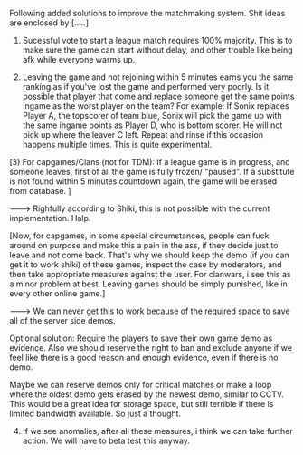 
Following added solutions to improve the matchmaking system. Shit ideas are enclosed by [.....]

1) Sucessful vote to start a league match requires 100% majority. This is to make sure the game can start without delay, and other trouble like being afk while everyone warms up.

2) Leaving the game and not rejoining within 5 minutes earns you the same ranking as if you've lost the game and performed very poorly. Is it possible that player that come and replace someone get the same points ingame as the worst player on the team? For example: If Sonix replaces Player A, the topscorer of team blue, Sonix will pick the game up with the same ingame points as Player D, who is bottom scorer. He will not pick up where the leaver C left. Repeat and rinse if this occasion happens multiple times. This is quite experimental.

[3) For capgames/Clans (not for TDM): If a league game is in progress, and someone leaves, first of all the game is fully frozen/ "paused". If a substitute is not found within 5 minutes countdown again, the game will be erased from database. ]

---> Righfully according to Shiki, this is not possible with the current implementation. Halp.

[Now, for capgames, in some special circumstances, people can fuck around on purpose and make this a pain in the ass, if they decide just to leave and not come back. That's why we should keep the demo (if you can get it to work shiki) of these games, inspect the case by moderators, and then take appropriate measures against the user. For clanwars, i see this as a minor problem at best. Leaving games should be simply punished, like in every other online game.]


---> We can never get this to work because of the required space to save all of the server side demos. 

Optional solution: Require the players to save their own game demo as evidence. Also we should reserve the right to ban and exclude anyone if we feel like there is a good reason and enough evidence, even if there is no demo. 

Maybe we can reserve demos only for critical matches or make a loop where the oldest demo gets erased by the newest demo, similar to CCTV. This would be a great idea for storage space, but still terrible if there is limited bandwidth available. So just a thought.

4) If we see anomalies, after all these measures, i think we can take further action. We will have to beta test this anyway.
